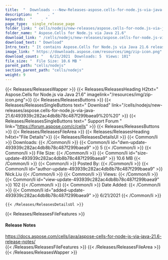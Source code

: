 ```yaml
---
title:  "  Downloads ---New-Releases-aspose.cells-for-node.js-via-java-21.6 . " 
description:  "    . " 
keywords:  "    . " 
page_type:  single_release_page
folder_link: " cells/nodejs/new-releases/aspose.cells-for-node.js-via-java-21.6/"
folder_name: " Aspose.Cells for Node.js via Java 21.6"
download_link: " /cells/nodejs/new-releases/aspose.cells-for-node.js-via-java-21.6/493939c282ac4db8b78c487f299baea9"
download_text: " Download"
Intro_text: " It contains Aspose.Cells for Node.js via Java 21.6 release."
image_link: " https://downloads.aspose.com/resources/img/zip-icon.png"
download_count: "   6/21/2021  Downloads: 5  Views: 101"
file_size: "  File Size: 10.6 MB "
parent_path: "cells/nodejs"
section_parent_path: "cells/nodejs"
weight: 9 
---
```


{{< Releases/ReleasesWapper >}}
  {{< Releases/ReleasesHeading H2txt=" Aspose.Cells for Node.js via Java 21.6" imagelink="/resources/img/zip-icon.png">}}
  {{< Releases/ReleasesButtons >}}
    {{< Releases/ReleasesSingleButtons text=" Download" link="/cells/nodejs/new-releases/aspose.cells-for-node.js-via-java-21.6/493939c282ac4db8b78c487f299baea9%20%20" >}}
    {{< Releases/ReleasesSingleButtons text=" Support Forum " link="https://forum.aspose.com/c/cells" >}}
  {{< Releases/ReleasesButtons >}}
  {{< Releases/ReleasesFileArea >}}
    {{< Releases/ReleasesHeading h4txt="File Details">}}
    {{< Releases/ReleasesDetailsUl >}}
            {{< Common/li  >}} Downloads: {{< /Common/li >}} 
      {{< Common/li id="dwn-update-493939c282ac4db8b78c487f299baea9" >}} 5 {{< /Common/li >}} 
      {{< Common/li  >}} File Size: {{< /Common/li >}} 
      {{< Common/li id="size-update-493939c282ac4db8b78c487f299baea9" >}} 10.6 MB {{< /Common/li >}} 
      {{< Common/li  >}} Posted By: {{< /Common/li >}} 
      {{< Common/li id="author-update-493939c282ac4db8b78c487f299baea9" >}} Nick.Liu {{< /Common/li >}} 
      {{< Common/li  >}} Views: {{< /Common/li >}} 
      {{< Common/li id="view-update-493939c282ac4db8b78c487f299baea9" >}} 102 {{< /Common/li >}} 
      {{< Common/li  >}} Date Added: {{< /Common/li >}} 
      {{< Common/li id="added-update-493939c282ac4db8b78c487f299baea9" >}} 6/21/2021 {{< /Common/li >}} 

    {{< /Releases/ReleasesDetailsUl >}}

  {{< Releases/ReleasesFileFeatures >}}
      <h4>Release Notes</h4><div><a href="https://docs.aspose.com/cells/java/aspose-cells-for-node-js-via-java-21.6-release-notes/">https://docs.aspose.com/cells/java/aspose-cells-for-node-js-via-java-21.6-release-notes/</a></div>
  {{< /Releases/ReleasesFileFeatures >}}
 {{< /Releases/ReleasesFileArea >}}
{{< /Releases/ReleasesWapper >}}


